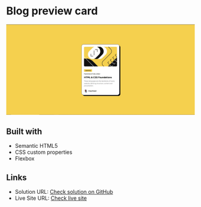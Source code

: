 # Blog preview card

![Design preview for the Blog preview card coding challenge](./design/Design.JPG)


## Built with

- Semantic HTML5 
- CSS custom properties
- Flexbox

## Links

- Solution URL: [Check solution on GitHub](https://github.com/hoda257/Blog-Preview-Card.git)
- Live Site URL: [Check live site](https://your-live-site-url.com)